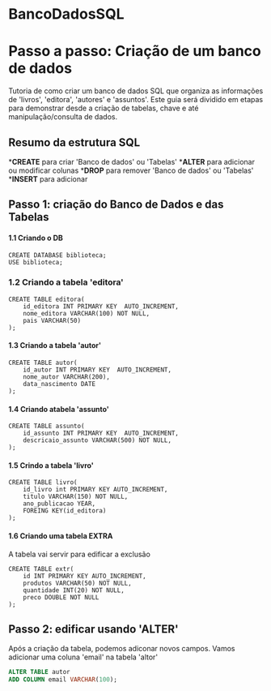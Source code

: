# BancoDadosSQL

# Passo a passo: Criação de um banco de dados
Tutoria de como criar um banco de dados SQL que organiza as informações de 'livros', 'editora', 'autores' e 'assuntos'.
Este guia será dividido em etapas para demonstrar desde a criação de tabelas, chave e até manipulação/consulta de dados.
## Resumo da estrutura SQL
*__CREATE__ para criar 'Banco de dados' ou 'Tabelas'
*__ALTER__ para adicionar ou modificar colunas
*__DROP__ para remover 'Banco de dados' ou 'Tabelas'
*__INSERT__ para adicionar

## Passo 1: criação do Banco de Dados e das Tabelas
#### 1.1 Criando o DB

```
CREATE DATABASE biblioteca;
USE biblioteca;
```

### 1.2 Criando a tabela 'editora'
```
CREATE TABLE editora(
    id_editora INT PRIMARY KEY  AUTO_INCREMENT,
    nome_editora VARCHAR(100) NOT NULL,
    pais VARCHAR(50)
);
```

#### 1.3 Criando a tabela 'autor'
```
CREATE TABLE autor(
    id_autor INT PRIMARY KEY  AUTO_INCREMENT,
    nome_autor VARCHAR(200),
    data_nascimento DATE
);
```

#### 1.4 Criando atabela 'assunto'
```
CREATE TABLE assunto(
    id_assunto INT PRIMARY KEY  AUTO_INCREMENT,
    descricaio_assunto VARCHAR(500) NOT NULL,
);
```

#### 1.5 Crindo a tabela 'livro'
```
CREATE TABLE livro(
    id_livro int PRIMARY KEY AUTO_INCREMENT,
    titulo VARCHAR(150) NOT NULL,
    ano_publicacao YEAR,
    FOREING KEY(id_editora)
);
```

#### 1.6 Criando uma tabela EXTRA
A tabela vai servir para edificar a exclusão

```
CREATE TABLE extr(
    id INT PRIMARY KEY AUTO_INCREMENT,
    produtos VARCHAR(50) NOT NULL,
    quantidade INT(20) NOT NULL,
    preco DOUBLE NOT NULL
);
```

## Passo 2: edificar usando 'ALTER'
Após a criação da tabela, podemos adiconar novos campos. Vamos adicionar uma coluna 'email' na tabela 'altor'

```SQL
ALTER TABLE autor
ADD COLUMN email VARCHAR(100);
```



